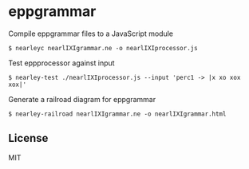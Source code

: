 # eppgrammar


Compile eppgrammar files to a JavaScript module
```
$ nearleyc nearlIXIgrammar.ne -o nearlIXIprocessor.js
```

Test eppprocessor against input
```
$ nearley-test ./nearlIXIprocessor.js --input 'perc1 -> |x xo xox xox|'
```

Generate a railroad diagram for eppgrammar
```
$ nearley-railroad nearlIXIgrammar.ne -o nearlIXIgrammar.html
```


## License
MIT
